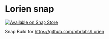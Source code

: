 # Lorien snap

[![Available on Snap Store](https://snapcraft.io/static/images/badges/en/snap-store-white.svg)](https://snapcraft.io/lorien)

Snap Build for https://github.com/mbrlabs/Lorien
